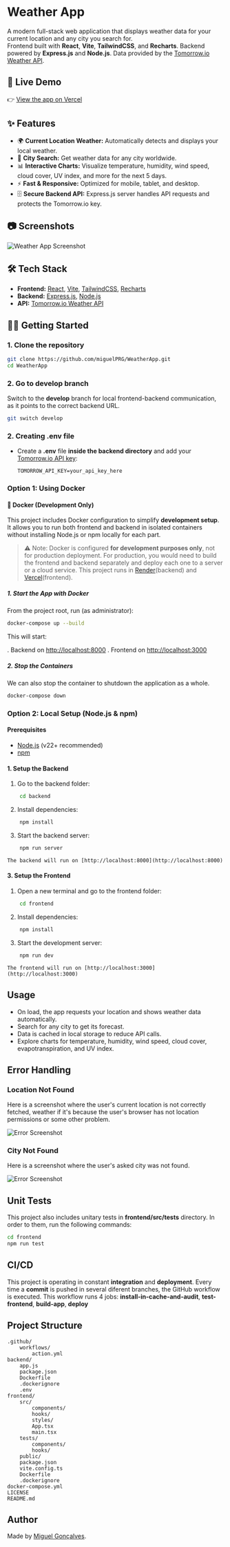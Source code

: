 # Weather App

A modern full-stack web application that displays weather data for your current location and any city you search for.  
Frontend built with **React**, **Vite**, **TailwindCSS**, and **Recharts**. Backend powered by **Express.js** and **Node.js**. Data provided by the [Tomorrow.io Weather API](https://www.tomorrow.io/weather-api/).

## 🚀 Live Demo

👉 [View the app on Vercel](https://weather-app-ruddy-iota-13.vercel.app/)

## ✨ Features

- 🌍 **Current Location Weather:** Automatically detects and displays your local weather.
- 🔎 **City Search:** Get weather data for any city worldwide.
- 📊 **Interactive Charts:** Visualize temperature, humidity, wind speed, cloud cover, UV index, and more for the next 5 days.
- ⚡ **Fast & Responsive:** Optimized for mobile, tablet, and desktop.
- 🗄️ **Secure Backend API:** Express.js server handles API requests and protects the Tomorrow.io key.

## 📷 Screenshots

![Weather App Screenshot](frontend/assets/screenshot.png)

## 🛠 Tech Stack

- **Frontend:** [React](https://react.dev/), [Vite](https://vitejs.dev/), [TailwindCSS](https://tailwindcss.com/), [Recharts](https://recharts.org/)
- **Backend:** [Express.js](https://expressjs.com/), [Node.js](https://nodejs.org/)
- **API:** [Tomorrow.io Weather API](https://www.tomorrow.io/weather-api/)

## 🧑‍💻 Getting Started

### 1. Clone the repository

```sh
git clone https://github.com/miguelPRG/WeatherApp.git
cd WeatherApp
```

### 2. Go to develop branch

Switch to the **develop** branch for local frontend-backend communication, as it points to the correct backend URL.

```sh
git switch develop
```

### 2. Creating .env file

- Create a **.env** file **inside the backend directory** and add your [Tomorrow.io API key](https://app.tomorrow.io/development/keys):
    ```
    TOMORROW_API_KEY=your_api_key_here
    ```

### Option 1: Using Docker

#### 🐳 Docker (Development Only)

This project includes Docker configuration to simplify **development setup**.  
It allows you to run both frontend and backend in isolated containers without installing Node.js or npm locally for each part.

> ⚠️ Note: Docker is configured **for development purposes only**, not for production deployment. For production, you would need to build the frontend and backend separately and deploy each one to a server or a cloud service. This project runs in [Render](https://render.com/)(backend) and [Vercel](https://vercel.com/)(frontend).  

##### 1. Start the App with Docker

From the project root, run (as administrator):

```sh
docker-compose up --build
```
This will start:

. Backend on [http://localhost:8000](http://localhost:8000)
. Frontend on [http://localhost:3000](http://localhost:3000) 

##### 2. Stop the Containers

We can also stop the container to shutdown the application as a whole.

```sh
docker-compose down
```

### Option 2: Local Setup (Node.js & npm)

#### Prerequisites

- [Node.js](https://nodejs.org/) (v22+ recommended)
- [npm](https://www.npmjs.com/)

#### 1. Setup the Backend

1. Go to the backend folder:
```sh
    cd backend
```
2. Install dependencies:
```sh
    npm install
```
3. Start the backend server:
```sh
    npm run server
```
    The backend will run on [http://localhost:8000](http://localhost:8000)

#### 3. Setup the Frontend

1. Open a new terminal and go to the frontend folder:
```sh
    cd frontend
```
2. Install dependencies:
```sh
    npm install
```
3. Start the development server:
```sh
    npm run dev
```
    The frontend will run on [http://localhost:3000](http://localhost:3000)

## Usage

- On load, the app requests your location and shows weather data automatically.
- Search for any city to get its forecast.
- Data is cached in local storage to reduce API calls.
- Explore charts for temperature, humidity, wind speed, cloud cover, evapotranspiration, and UV index.

## Error Handling

### Location Not Found

Here is a screenshot where the user's current location is not correctly fetched, weather if it's because the user's browser has not location permissions or some other problem.

![Error Screenshot](./frontend/public/locationNotFound.png)

### City Not Found

Here is a screenshot where the user's asked city was not found.

![Error Screenshot](./frontend/public/cityNotFound.png)

## Unit Tests

This project also includes unitary tests in **frontend/src/tests** directory. In order to them, run the following commands:

```sh
cd frontend
npm run test
```

## CI/CD
This project is operating in constant **integration** and **deployment**. Every time a **commit** is pushed in several diferent branches, the GitHub workflow is executed. This workflow runs 4 jobs: **install-in-cache-and-audit**, **test-frontend**, **build-app**, **deploy**

## Project Structure

```
.github/
    workflows/
        action.yml
backend/
    app.js
    package.json
    Dockerfile
    .dockerignore
    .env
frontend/
    src/
        components/
        hooks/
        styles/
        App.tsx
        main.tsx
    tests/
        components/
        hooks/
    public/
    package.json
    vite.config.ts
    Dockerfile
    .dockerignore
docker-compose.yml
LICENSE
README.md
```

## Author

Made by [Miguel Gonçalves](https://www.linkedin.com/in/miguel-gon%C3%A7alves-087195169/).